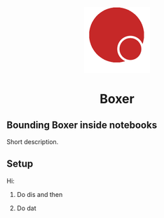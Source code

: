 <p align="center"> <img src="https://raw.githubusercontent.com/chrisPiemonte/boxer/master/resources/images/logo.png" width="150"/></p>

<h1 align="center"> Boxer </h1>

## Bounding Boxer inside notebooks
Short description.

## Setup
Hi:

1. Do dis and then

2. Do dat
